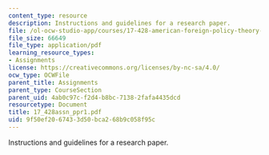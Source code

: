 ```yaml
---
content_type: resource
description: Instructions and guidelines for a research paper.
file: /ol-ocw-studio-app/courses/17-428-american-foreign-policy-theory-and-method-fall-2004/9f50ef2067433d50bca268b9c058f95c_17_428assn_ppr1.pdf
file_size: 66649
file_type: application/pdf
learning_resource_types:
- Assignments
license: https://creativecommons.org/licenses/by-nc-sa/4.0/
ocw_type: OCWFile
parent_title: Assignments
parent_type: CourseSection
parent_uid: 4ab0c97c-f2d4-b8bc-7138-2fafa4435dcd
resourcetype: Document
title: 17_428assn_ppr1.pdf
uid: 9f50ef20-6743-3d50-bca2-68b9c058f95c
---
```

Instructions and guidelines for a research paper.